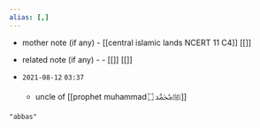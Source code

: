 ```yaml
---
alias: [,]
---
```

- mother note (if any)
		- [[central islamic lands NCERT 11 C4]] [[]]
- related note (if any) -
		- [[]] [[]]


- `2021-08-12`  `03:37`
	- uncle of [[prophet muhammad ﷺﷴ ۝]]

```query
"abbas"
```
